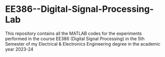 # EE386--Digital-Signal-Processing-Lab
This repository contains all the MATLAB codes for the experiments performed in the course EE386 (Digital Signal Processing) in the 5th Semester of my Electrical &amp; Electronics Engineering degree in the academic year 2023-24
